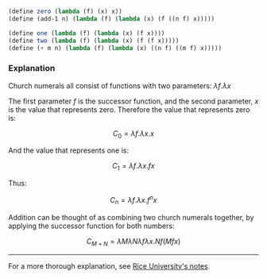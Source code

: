 ```scm
(define zero (lambda (f) (x) x))
(define (add-1 n) (lambda (f) (lambda (x) (f ((n f) x)))))

(define one (lambda (f) (lambda (x) (f x))))
(define two (lambda (f) (lambda (x) (f (f x)))))
(define (+ m n) (lambda (f) (lambda (x) ((n f) ((m f) x)))))
```

### Explanation

Church numerals all consist of functions with two parameters: $\lambda f . \lambda x$

The first parameter $f$ is the successor function, and the second parameter, $x$ is the value that represents zero. Therefore the value that represents zero is:

$$ C_0 = \lambda f . \lambda x . x $$

And the value that represents one is:

$$ C_1 = \lambda f . \lambda x . f x $$

Thus:

$$ C_n = \lambda f . \lambda x . f^n x $$

Addition can be thought of as combining two church numerals together, by applying the successor function for both numbers:

$$ C_{M+N} = \lambda M \lambda N \lambda f \lambda x . N f (M f x) $$

---

For a more thorough explanation, see [Rice University's notes](https://www.cs.rice.edu/~javaplt/311/Readings/supplemental.pdf).